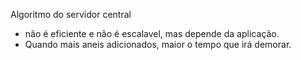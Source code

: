 Algoritmo do servidor central 

- não é eficiente e não é escalavel, mas depende da aplicação.
- Quando mais aneis adicionados, maior o tempo que irá demorar.

